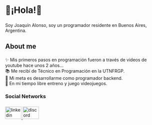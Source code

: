 <h1 align="left">👋¡Hola!👋</h1>

###

<p align="left">Soy Joaquín Alonso, soy un programador residente en Buenos Aires, Argentina.</p>

###

<h2 align="left">About me</h2>

###

<p align="left">✨ Mis primeros pasos en programación fueron a través de videos de youtube hace unos 2 años...<br>📚 Me recibí de Técnico en Programación en la UTNFRGP.<br>🎯 Mi meta es desarrollarme como programador backend.<br>🎲 En mi tiempo libre entreno y juego videojuegos.</p>

###



###

<h3 align="left">Social Networks</h3>

###

<div align="left">
  <a href="https://www.linkedin.com/in/joaquin-manuel-alonso-villa-381886209/" target="_blank">
    <img src="https://raw.githubusercontent.com/maurodesouza/profile-readme-generator/master/src/assets/icons/social/linkedin/default.svg" width="52" height="40" alt="linkedin logo"  />
  </a>
  <a href="https://discord.com/channels/@joaquinalonso17" target="_blank">
    <img src="https://raw.githubusercontent.com/maurodesouza/profile-readme-generator/master/src/assets/icons/social/discord/default.svg" width="52" height="40" alt="discord logo"  />
  </a>
</div>

###
